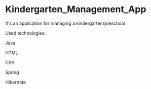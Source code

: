 # Kindergarten_Management_App

It's an application for managing a kindergarten/preschool

Used technologies:

Java

HTML

CSS

Spring

Hibernate
